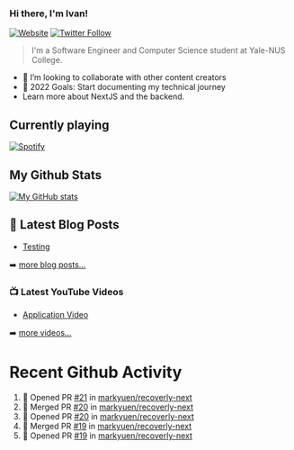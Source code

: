 ### Hi there, I'm Ivan!

[![Website](https://img.shields.io/website?label=ivanleo.com&style=for-the-badge&url=https%3A%2F%2Fivanleo.com)](https://ivanleo.com)
[![Twitter Follow](https://img.shields.io/twitter/follow/ivanleomk?color=1DA1F2&logo=twitter&style=for-the-badge)](https://twitter.com/intent/follow?screen_name=ivanleomk)

> I'm a Software Engineer and Computer Science student at Yale-NUS College.

- 👯 I’m looking to collaborate with other content creators
- 🥅 2022 Goals: Start documenting my technical journey
- Learn more about NextJS and the backend.

## Currently playing

[![Spotify](https://novatorem-ivanleomk.vercel.app/api/spotify)](https://open.spotify.com/user/ivanleomk)

## My Github Stats

[![My GitHub stats](https://github-readme-stats.vercel.app/api?username=ivanleomk)](https://github.com/ivanleomk/github-readme-stats)

## 📕 Latest Blog Posts

<!-- BLOG-POST-LIST:START -->
- [Testing](https://dev.to/ivanleomk/testing-2f4k)
<!-- BLOG-POST-LIST:END -->

➡️ [more blog posts...](https://ivanleo.com/articles)

### 📺 Latest YouTube Videos

<!-- YOUTUBE:START -->
- [Application Video](https://www.youtube.com/watch?v=92tDFP4stk0)
<!-- YOUTUBE:END -->

➡️ [more videos...](https://www.youtube.com/channel/UCsk__9hguqk3z-ilesZh4xw)

# Recent Github Activity

<!--START_SECTION:activity-->

1. 💪 Opened PR [#21](https://github.com/markyuen/recoverly-next/pull/21) in [markyuen/recoverly-next](https://github.com/markyuen/recoverly-next)
2. 🎉 Merged PR [#20](https://github.com/markyuen/recoverly-next/pull/20) in [markyuen/recoverly-next](https://github.com/markyuen/recoverly-next)
3. 💪 Opened PR [#20](https://github.com/markyuen/recoverly-next/pull/20) in [markyuen/recoverly-next](https://github.com/markyuen/recoverly-next)
4. 🎉 Merged PR [#19](https://github.com/markyuen/recoverly-next/pull/19) in [markyuen/recoverly-next](https://github.com/markyuen/recoverly-next)
5. 💪 Opened PR [#19](https://github.com/markyuen/recoverly-next/pull/19) in [markyuen/recoverly-next](https://github.com/markyuen/recoverly-next)
<!--END_SECTION:activity-->
